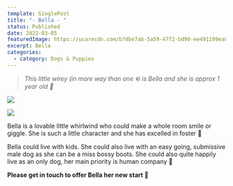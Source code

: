 ```yaml
---
template: SinglePost
title: "- Bella - "
status: Published
date: 2022-03-05
featuredImage: https://ucarecdn.com/b7dbe7ab-5a59-47f2-bd90-ee491199ea82/-/crop/344x446/0,92/-/preview/
excerpt: Bella
categories:
  - category: Dogs & Puppies
---
```

> *This little wirey (in more way than one 🌀) is Bella and she is approx 1 year old 🥰*




![](https://ucarecdn.com/6fd4283c-5d5a-4828-b6d9-52134ab05cde/)

![](https://ucarecdn.com/9c680c72-698d-46ab-920d-8603b98297fd/)

Bella is a lovable little whirlwind who could make a whole room smile or giggle. She is such a little character and she has excelled in foster 🐶 


Bella could live with kids. She could also live with an easy going, submissive male dog as she can be a miss bossy boots. She could also quite happily live as an only dog, her main priority is human company 🤗


**Please get in touch to offer Bella her new start 🏡**